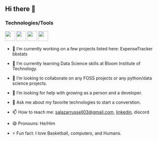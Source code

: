 ## Hi there 👋

### Technologies/Tools
<img height="32" width="32" src="https://unpkg.com/simple-icons@v13/icons/[linux].svg" />
<img height="32" width="32" src="https://unpkg.com/simple-icons@v13/icons/[macos].svg" />
<img height="32" width="32" src="https://unpkg.com/simple-icons@v13/icons/[python].svg" />
<img height="32" width="32" src="https://unpkg.com/simple-icons@v13/icons/[tensorflow].svg" />



- 🔭 I’m currently working on a few projects listed here:
	ExpenseTracker
    	bbstats

- 🌱 I’m currently learning Data Science skills at Bloom Institute of Technology.

- 👯 I’m looking to collaborate on any FOSS projects or any python/data science projects.

- 🤔 I’m looking for help with growing as a person and a developer.

- 💬 Ask me about my favorite technologies to start a converstion.

- 📫 How to reach me: salazarrussell03@gmail.com, [linkedin](https://www.linkedin.com/in/russell-salazar/), discord

- 😄 Pronouns: He/Him

- ⚡ Fun fact: I love Basketball, computers, and Humans.
